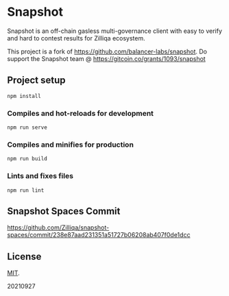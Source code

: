 # Snapshot


Snapshot is an off-chain gasless multi-governance client with easy to verify and hard to contest results for Zilliqa ecosystem. 

This project is a fork of https://github.com/balancer-labs/snapshot. Do support the Snapshot team @ https://gitcoin.co/grants/1093/snapshot

## Project setup
```
npm install
```

### Compiles and hot-reloads for development
```
npm run serve
```

### Compiles and minifies for production
```
npm run build
```

### Lints and fixes files
```
npm run lint
```

## Snapshot Spaces Commit
https://github.com/Zilliqa/snapshot-spaces/commit/238e87aad231351a51727b06208ab407f0de1dcc

## License

[MIT](LICENSE).


20210927
